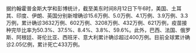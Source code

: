 据约翰霍普金斯大学和彭博统计，截至美东时间8月12日下午6时，美国、土耳其、印度、伊朗、英国分别新增确诊15.6万例、5.0万例、4.1万例、3.9万例、3.3万例，累计确诊3632万例、602万例、3208万例、432万例、621万例，疫苗接种完毕比率为50.3%、37.5%、8.4%、3.8%、59.6%。此外，巴西、法国、俄罗斯、阿根廷、哥伦比亚、西班牙、意大利累计确诊超过400万例。目前全球累计确诊2.05亿例，累计死亡433万例。